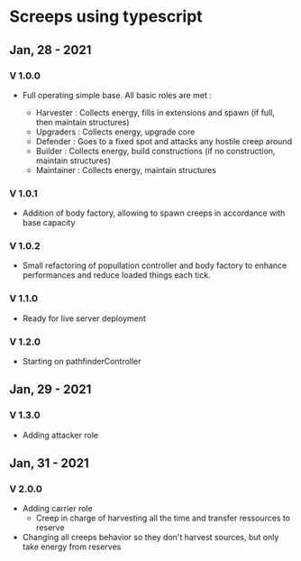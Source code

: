 # Screeps using typescript


## Jan, 28 - 2021

### V 1.0.0

- Full operating simple base. All basic roles are met :

    * Harvester : Collects energy, fills in extensions and spawn (if full, then maintain structures)
    * Upgraders : Collects energy, upgrade core
    * Defender : Goes to a fixed spot and attacks any hostile creep around
    * Builder : Collects energy, build constructions (if no construction, maintain structures)
    * Maintainer : Collects energy, maintain structures

### V 1.0.1

- Addition of body factory, allowing to spawn creeps in accordance with base capacity

### V 1.0.2

- Small refactoring of popullation controller and body factory to enhance performances and reduce loaded things each tick.

### V 1.1.0

- Ready for live server deployment


### V 1.2.0

- Starting on pathfinderController

## Jan, 29 - 2021

### V 1.3.0

- Adding attacker role

## Jan, 31 - 2021

### V 2.0.0

- Adding carrier role
    * Creep in charge of harvesting all the time and transfer ressources to reserve
- Changing all creeps behavior so they don't harvest sources, but only take energy from reserves
